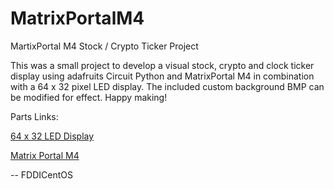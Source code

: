 # MatrixPortalM4
MartixPortal M4 Stock / Crypto Ticker Project

This was a small project to develop a visual stock, crypto and clock ticker display using adafruits Circuit Python and MatrixPortal M4 in combination with a 64 x 32 pixel LED display. The included custom background BMP can be modified for effect. Happy making!

Parts Links:

[64 x 32 LED Display](https://www.adafruit.com/product/2279)

[Matrix Portal M4](https://www.adafruit.com/product/4745)

-- FDDICentOS
